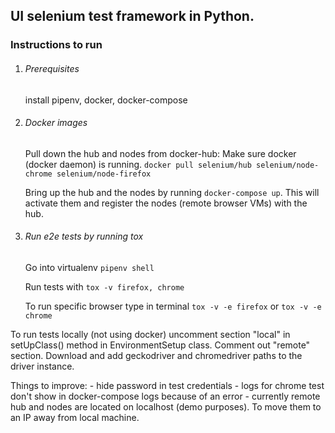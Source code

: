 ## UI selenium test framework in Python.

### Instructions to run

1. ###### Prerequisites
    
    install pipenv, docker, docker-compose

2. ###### Docker images

    Pull down the hub and nodes from docker-hub:
        Make sure docker (docker daemon) is running.
        `docker pull selenium/hub selenium/node-chrome selenium/node-firefox`

    Bring up the hub and the nodes by running `docker-compose up`.
        This will activate them and register the nodes (remote browser VMs) with the hub.

3. ###### Run e2e tests by running tox
    
    Go into virtualenv `pipenv shell`    

    Run tests with `tox -v firefox, chrome`

    To run specific browser type in terminal `tox -v -e firefox` or `tox -v -e chrome`
    
To run tests locally (not using docker) uncomment section "local" in setUpClass() method in EnvironmentSetup class.
Comment out "remote" section.
Download and add geckodriver and chromedriver paths to the driver instance. 


Things to improve:
    - hide password in test credentials
    - logs for chrome test don't show in docker-compose logs because of an error
    - currently remote hub and nodes are located on localhost (demo purposes). To move them to an IP away from local machine. 

